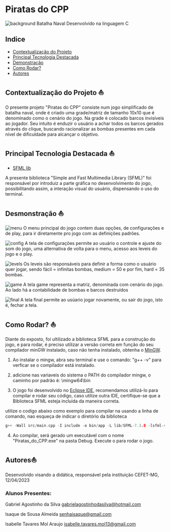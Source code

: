 # Piratas do CPP 

![background](./background.jpg)
Batalha Naval Desenvolvido na linguagem C

## Indice 
- <a href="#-">Contextualização do Projeto</a>
- <a href="#-tecnologias">Principal Tecnologia Destacada</a>
- <a href="#-">Demonstração</a>
- <a href="#-">Como Rodar?</a>
- <a href="#-">Autores</a>

## Contextualização do Projeto ⛵
O presente projeto "Piratas do CPP" consiste num jogo simplificado de batalha naval, onde é criado uma grade/matriz de tamanho 10x10 que é denominado como o cenário do jogo. 
Na grade é colocado barcos invisíveis ao jogador. Seu intuito é enduzir o usuário a achar todos os barcos gerados através do clique, buscando racionalizar as bombas presentes em cada nível de dificuldade para alcançar o objetivo.



## Principal Tecnologia Destacada ⛵
-  [SFML lib](https://www.sfml-dev.org/index.php) 

A presente biblioteca "Simple and Fast Multimedia Library (SFML)" foi responsável por introduiz a parte gráfica no desenvolvimento do jogo, possibilitando assim, a interação visual do usuário, dispensando o uso do terminal.

## Desmonstração ⛵
![menu](./1.jpg)
O menu principal do jogo contem duas opções, de configurações e de play, para ir diretamente pro jogo com as definições padrões.


![config](./config.jpg)
A tela de configurações permite ao usuário o controle e ajuste do som do jogo, uma alternativa de volta para o menu, acesso aos leveis do jogo e o play.

![levels](./mode.jpg)
Os leveis são responsáveis para definir a forma como o usuário quer jogar, sendo fácil = infinitas bombas, medium = 50 e por fim, hard = 35 bombas.

![game](./game.jpg)
A tela game representa a matriz, denominada com cenário do jogo. Ao lado há a contabilidade de bombas e barcos destruídos

![final](./finalscreen.jpg)
A tela final permite ao usúario jogar novamente, ou sair do jogo, isto é, fechar a tela.


## Como Rodar? ⛵
Diante do exposto, foi ultilizado a biblioteca SFML para a construção do jogo, e para rodar, é preciso utilizar a versão correta em função do seu compilador minGW instalado, caso não tenha instalado, obtenha o <a href="https://sourceforge.net/projects/mingw-w64/files/Toolchains%20targetting%20Win32/Personal%20Builds/mingw-builds/7.3.0/">MinGW</a>.

1. Ao instalar o mingw, abra seu terminal e use o comando: "g++ -v" para verficar se o compilador está instalado.

2. adicione nas variaveis do sistema o PATH do compilador mingw, o caminho por padrão é: \mingw64\bin

3. O jogo foi desenvolvido no <a href="https://www.eclipse.org/">Eclipse IDE</a>, recomendamos utilizá-lo para compilar e rodar seu código, caso utilize outra IDE, certifique-se que a Biblioteca SFML esteja incluida da maneira correta.


utilize o codigo abaixo como exemplo para compilar na usando a linha de comando, nao esqueça de indicar o diretório da biblioteca

```c++
g++ -Wall src/main.cpp -I include -o bin/app -L lib/SFML-7.3.0 -lsfml-system -lsfml-window -lsfml-graphics
```

4. Ao compilar, será gerado um executável com o nome "Piratas_do_CPP.exe" na pasta Debug. Execute o para rodar o jogo.


## Autores⛵
Desenvolvido visando a didática, responsável pela instituição CEFET-MG, 12/04/2023

### Alunos Presentes: 

Gabriel Agostinho da Silva
gabrielagostinhodasilva@hotmail.com


Isaque de Sousa Almeida
senhaisaque@gmail.com


Isabelle Tavares Mol Araujo
isabelle.tavares.mol13@gmail.com
